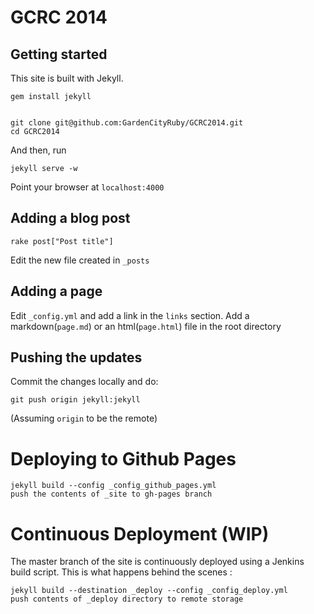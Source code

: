 GCRC 2014
===========

## Getting started

This site is built with Jekyll.

    gem install jekyll


    git clone git@github.com:GardenCityRuby/GCRC2014.git
    cd GCRC2014

And then, run

    jekyll serve -w

Point your browser at `localhost:4000`

## Adding a blog post

    rake post["Post title"]

Edit the new file created in `_posts`

## Adding a page

Edit `_config.yml` and add a link in the `links` section.
Add a markdown(`page.md`) or an html(`page.html`) file in the root directory

## Pushing the updates

Commit the changes locally and do:

    git push origin jekyll:jekyll

(Assuming `origin` to be the remote)

# Deploying to Github Pages

    jekyll build --config _config_github_pages.yml
    push the contents of _site to gh-pages branch

# Continuous Deployment (WIP)

The master branch of the site is continuously deployed using a Jenkins build script.
This is what happens behind the scenes :

    jekyll build --destination _deploy --config _config_deploy.yml
    push contents of _deploy directory to remote storage
